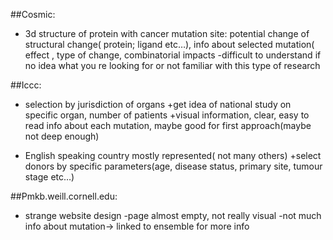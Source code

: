 
##Cosmic:
+ 3d structure of  protein with cancer mutation site: potential change of structural change( protein; ligand etc…), info about selected mutation( effect , type of change, combinatorial impacts
-difficult to understand if no idea what you re looking for or not familiar with this type of research






##Iccc:
+ selection by jurisdiction of organs
+get idea of national study on specific organ, number of patients
+visual information, clear, easy to read info about each mutation, maybe good for first approach(maybe not deep enough)
- English speaking country mostly represented( not many others)
+select donors by specific parameters(age, disease status, primary site, tumour stage etc…)




##Pmkb.weill.cornell.edu:
- strange website design
-page almost empty, not  really visual
-not much info about mutation-> linked to ensemble for more info
